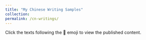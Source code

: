 ```yaml
---
title: "My Chinese Writing Samples"
collection: 
permalink: /cn-writings/
---
```


Click the texts following the 🔗 emoji to view the published content.